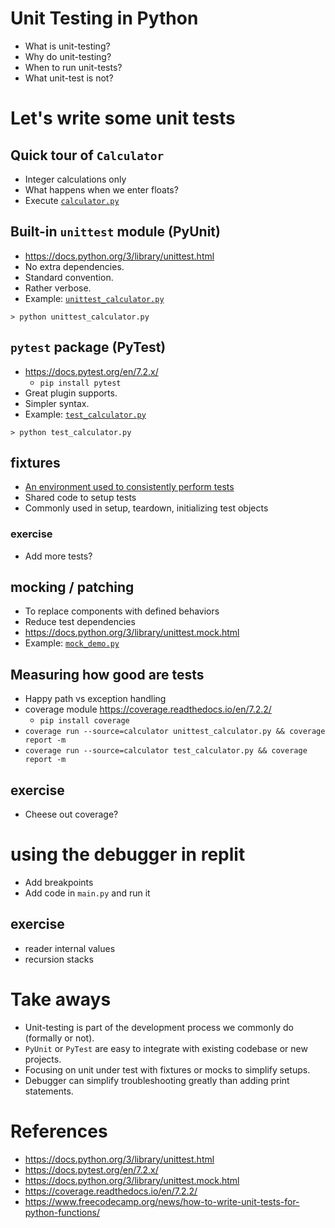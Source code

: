 # Unit Testing in Python

* What is unit-testing?
* Why do unit-testing?
* When to run unit-tests?
* What unit-test is not?


# Let's write some unit tests

## Quick tour of `Calculator`
* Integer calculations only
* What happens when we enter floats?
* Execute [`calculator.py`](calculator.py)

## Built-in `unittest` module (PyUnit)
* https://docs.python.org/3/library/unittest.html
* No extra dependencies.
* Standard convention.
* Rather verbose.
* Example: [`unittest_calculator.py`](unittest_calculator.py)

```
> python unittest_calculator.py
```

## `pytest` package (PyTest)
* https://docs.pytest.org/en/7.2.x/
  * `pip install pytest`
* Great plugin supports.
* Simpler syntax.
* Example: [`test_calculator.py`](test_calculator.py)

```
> python test_calculator.py
```

## fixtures
* [An environment used to consistently perform tests](https://en.wikipedia.org/wiki/Test_fixture#Software)
* Shared code to setup tests 
* Commonly used in setup, teardown, initializing test objects

### exercise
* Add more tests?

## mocking / patching
* To replace components with defined behaviors
* Reduce test dependencies
* https://docs.python.org/3/library/unittest.mock.html
* Example: [`mock_demo.py`](mock_demo.py)

## Measuring how good are tests
* Happy path vs exception handling
* coverage module https://coverage.readthedocs.io/en/7.2.2/
  * `pip install coverage`
* `coverage run --source=calculator unittest_calculator.py && coverage report -m`
* `coverage run --source=calculator test_calculator.py && coverage report -m`

## exercise
* Cheese out coverage?

# using the debugger in replit
* Add breakpoints
* Add code in `main.py` and run it

## exercise
* reader internal values
* recursion stacks

# Take aways
* Unit-testing is part of the development process we commonly do (formally or not).
* `PyUnit` or `PyTest` are easy to integrate with existing codebase or new projects.
* Focusing on unit under test with fixtures or mocks to simplify setups.
* Debugger can simplify troubleshooting greatly than adding print statements.

# References
* https://docs.python.org/3/library/unittest.html
* https://docs.pytest.org/en/7.2.x/
* https://docs.python.org/3/library/unittest.mock.html
* https://coverage.readthedocs.io/en/7.2.2/
* https://www.freecodecamp.org/news/how-to-write-unit-tests-for-python-functions/